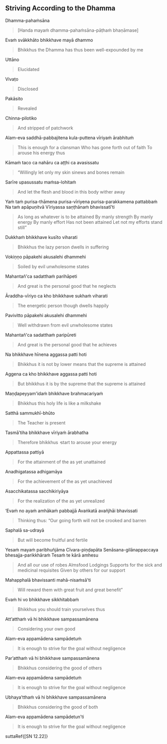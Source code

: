 ## Striving According to the Dhamma<a id="striving-according-to-dhamma"></a>
Dhamma-pahaṁsāna

> [Handa mayaṁ dhamma-pahaṁsāna-pāṭhaṁ bhaṇāmase]

Evaṁ svākkhāto bhikkhave mayā dhammo

<div class="english">

> Bhikkhus the Dhamma has thus been well-expounded by me

</div>

Uttāno

<div class="english">

> Elucidated

</div>

Vivaṭo

<div class="english">

> Disclosed

</div>

Pakāsito

<div class="english">

> Revealed

</div>

Chinna-pilotiko

<div class="english">

> And stripped of patchwork

</div>

Alam-eva saddhā-pabbajitena kula-puttena vīriyaṁ ārabhituṁ

<div class="english">

> This is enough for a clansman
> Who has gone forth out of faith
> To arouse his energy thus

</div>

Kāmaṁ taco ca nahāru ca aṭṭhi ca avasissatu

<div class="english">

> “Willingly let only my skin  sinews  and bones remain

</div>

Sarīre upasussatu maṁsa-lohitaṁ

<div class="english">

> And let the flesh and blood in this body wither away

</div>

Yaṁ taṁ purisa-thāmena purisa-vīriyena purisa-parakkamena pattabbaṁ
Na taṁ apāpuṇitvā
Vīriyassa saṇṭhānaṁ bhavissatī’ti

<div class="english">

> As long as whatever is to be attained
> By manly strength
> By manly energy
> By manly effort
> Has not been attained
> Let not my efforts stand still”

</div>

Dukkhaṁ bhikkhave kusīto viharati

<div class="english">

> Bhikkhus the lazy person dwells in suffering

</div>

Vokiṇṇo pāpakehi akusalehi dhammehi

<div class="english">

> Soiled by evil unwholesome states

</div>

Mahantañ'ca sadatthaṁ parihāpeti

<div class="english">

> And great is the personal good that he neglects

</div>

Āraddha-vīriyo ca kho bhikkhave sukhaṁ viharati

<div class="english">

> The energetic person though dwells happily

</div>

Pavivitto pāpakehi akusalehi dhammehi

<div class="english">

> Well withdrawn from evil unwholesome states

</div>

Mahantañ'ca sadatthaṁ paripūreti

<div class="english">

> And great is the personal good that he achieves

</div>

Na bhikkhave hīnena aggassa patti hoti

<div class="english">

> Bhikkhus it is not by lower means that the supreme is attained

</div>

Aggena ca kho bhikkhave aggassa patti hoti

<div class="english">

> But bhikkhus it is by the supreme that the supreme is attained

</div>

Maṇḍapeyyam'idaṁ bhikkhave brahmacariyaṁ

<div class="english">

> Bhikkhus this holy life is like a milkshake

</div>

Satthā sammukhī-bhūto

<div class="english">

> The Teacher is present

</div>

Tasmā’tiha bhikkhave vīriyaṁ ārabhatha

<div class="english">

> Therefore bhikkhus  ̓  start to arouse your energy

</div>

Appattassa pattiyā

<div class="english">

> For the attainment of the as yet unattained

</div>

Anadhigatassa adhigamāya

<div class="english">

> For the achievement of the as yet unachieved

</div>

Asacchikatassa sacchikiriyāya

<div class="english">

> For the realization of the as yet unrealized

</div>

‘Evaṁ no ayaṁ amhākaṁ pabbajjā
Avaṅkatā avañjhāi bhavissati

<div class="english">

> Thinking thus:
> “Our going forth will not be crooked and barren

</div>

Saphalā sa-udrayā

<div class="english">

> But will become fruitful and fertile

</div>

Yesaṁ mayaṁ paribhuñjāma
Cīvara-piṇḍapāta
Senāsana-gilānappaccaya bhesajja-parikkhāraṁ
Tesaṁ te kārā amhesu

<div class="english">

> And all our use of robes
> Almsfood
> Lodgings
> Supports for the sick and medicinal requisites
> Given by others for our support

</div>

Mahapphalā bhavissanti mahā-nisaṁsā'ti

<div class="english">

> Will reward them with great fruit and great benefit”

</div>

Evaṁ hi vo bhikkhave sikkhitabbaṁ

<div class="english">

> Bhikkhus you should train yourselves thus

</div>

Att’atthaṁ vā hi bhikkhave sampassamānena

<div class="english">

> Considering your own good

</div>

Alam-eva appamādena sampādetuṁ

<div class="english">

> It is enough to strive for the goal without negligence

</div>

Par’atthaṁ vā hi bhikkhave sampassamānena

<div class="english">

> Bhikkhus considering the good of others

</div>

Alam-eva appamādena sampādetuṁ

<div class="english">

> It is enough to strive for the goal without negligence

</div>

Ubhaya’tthaṁ vā hi bhikkhave sampassamānena

<div class="english">

> Bhikkhus considering the good of both

</div>

Alam-eva appamādena sampādetun'ti

<div class="english">

> It is enough to strive for the goal without negligence

</div>

suttaRef{[SN 12.22]}
